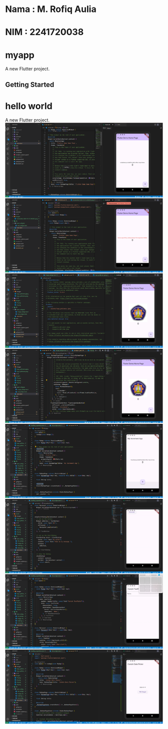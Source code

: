 
# Nama : M. Rofiq Aulia
# NIM  : 2241720038
# myapp

A new Flutter project.

## Getting Started

# hello world 

A new Flutter project.
![screenshoot hello_world](images/01.png)
![screenshoot hello_world](images/02.png)
![screenshoot hello_world](images/03.png)
![screenshoot hello_world](images/04.png)
![screenshoot hello_world](images/05.png)
![screenshoot hello_world](images/06.png)
![screenshoot hello_world](images/07.png)
![screenshoot hello_world](images/08.png)

